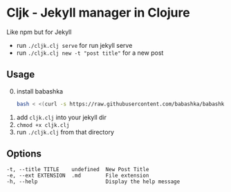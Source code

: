 # Cljk - Jekyll manager in Clojure

Like npm but for Jekyll

- run `./cljk.clj serve` for run jekyll serve
- run `./cljk.clj new -t "post title"` for a new post

## Usage

0. install babashka 
   ```bash
   bash < <(curl -s https://raw.githubusercontent.com/babashka/babashka/master/install)
   ```
1. add `cljk.clj` into your jekyll dir
2. `chmod +x cljk.clj`
3. run `./cljk.clj` from that directory

## Options

```
-t, --title TITLE    undefined  New Post Title
-e, --ext EXTENSION  .md        File extension
-h, --help                      Display the help message
```
